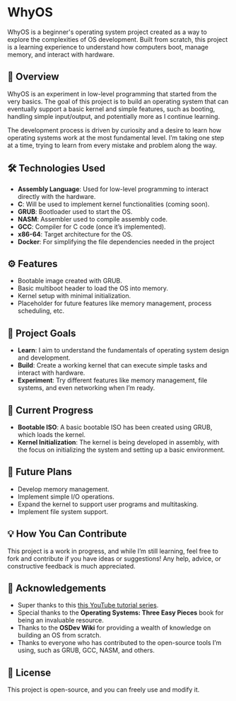 # WhyOS

WhyOS is a beginner's operating system project created as a way to explore the complexities of OS development. Built from scratch, this project is a learning experience to understand how computers boot, manage memory, and interact with hardware.

## 🚀 Overview

WhyOS is an experiment in low-level programming that started from the very basics. The goal of this project is to build an operating system that can eventually support a basic kernel and simple features, such as booting, handling simple input/output, and potentially more as I continue learning.

The development process is driven by curiosity and a desire to learn how operating systems work at the most fundamental level. I’m taking one step at a time, trying to learn from every mistake and problem along the way.

## 🛠️ Technologies Used

- **Assembly Language**: Used for low-level programming to interact directly with the hardware.
- **C**: Will be used to implement kernel functionalities (coming soon).
- **GRUB**: Bootloader used to start the OS.
- **NASM**: Assembler used to compile assembly code.
- **GCC**: Compiler for C code (once it’s implemented).
- **x86-64**: Target architecture for the OS.
- **Docker**: For simplifying the file dependencies needed in the project

## ⚙️ Features

- Bootable image created with GRUB.
- Basic multiboot header to load the OS into memory.
- Kernel setup with minimal initialization.
- Placeholder for future features like memory management, process scheduling, etc.

## 📝 Project Goals

- **Learn**: I aim to understand the fundamentals of operating system design and development.
- **Build**: Create a working kernel that can execute simple tasks and interact with hardware.
- **Experiment**: Try different features like memory management, file systems, and even networking when I’m ready.
  

## 🚧 Current Progress

- **Bootable ISO**: A basic bootable ISO has been created using GRUB, which loads the kernel.
- **Kernel Initialization**: The kernel is being developed in assembly, with the focus on initializing the system and setting up a basic environment.
  
## 🔮 Future Plans

- Develop memory management.
- Implement simple I/O operations.
- Expand the kernel to support user programs and multitasking.
- Implement file system support.

## 💡 How You Can Contribute

This project is a work in progress, and while I’m still learning, feel free to fork and contribute if you have ideas or suggestions! Any help, advice, or constructive feedback is much appreciated.

## 🤝 Acknowledgements
- Super thanks to this [this YouTube tutorial series](https://www.youtube.com/watch?v=FkrpUaGThTQ&list=PLZQftyCk7_SeZRitx5MjBKzTtvk0pHMtp).
- Special thanks to the **Operating Systems: Three Easy Pieces** book for being an invaluable resource.
- Thanks to the **OSDev Wiki** for providing a wealth of knowledge on building an OS from scratch.
- Thanks to everyone who has contributed to the open-source tools I’m using, such as GRUB, GCC, NASM, and others.


## 📜 License

This project is open-source, and you can freely use and modify it.